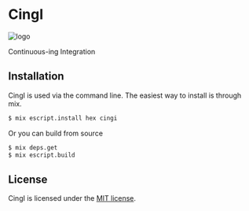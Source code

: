 # CingI

![logo](https://rawgit.com/Rhathe/C-ING-I/master/c-ing-i-logo.svg)


Continuous-ing Integration


## Installation

CingI is used via the command line. The easiest way to install is through mix.


```bash
$ mix escript.install hex cingi
```

Or you can build from source


```bash
$ mix deps.get
$ mix escript.build
```

## License

CingI is licensed under the [MIT license](LICENSE).
